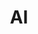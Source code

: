 ---
title: 'AI'
layout: category
permalink: /ai/
taxonomy: ai
author_profile: true
sidebar_main: true
---